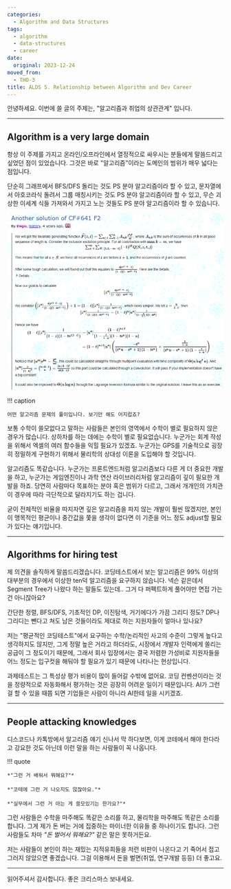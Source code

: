 ```yaml
---
categories:
  - Algorithm and Data Structures
tags:
  - algorithm
  - data-structures
  - career
date:
  original: 2023-12-24
moved_from:
  - THO-3
title: ALDS 5. Relationship between Algorithm and Dev Career
---
```


안녕하세요. 이번에 쓸 글의 주제는, "알고리즘과 취업의 상관관계" 입니다.

<!-- more -->
---

## Algorithm is a very large domain

항상 이 주제를 가지고 온라인/오프라인에서 열정적으로 싸우시는 분들에게 말씀드리고 싶었던 점이 있었습니다. 그것은 바로 "알고리즘"이라는 도메인의 범위가 매우 넓다는 점입니다.

단순히 그래프에서 BFS/DFS 돌리는 것도 PS 분야 알고리즘이라 할 수 있고, 문자열에서 아호코라식 돌려서 그룹 매칭시키는 것도 PS 분야 알고리즘이라 할 수 있고, 무슨 괴상한 이세계 식들 가져와서 가지고 노는 것들도 PS 분야 알고리즘이라 할 수 있습니다.

![img1](/assets/posts/tho/cf/cf_641f2.png)

!!! caption

    어떤 알고리즘 문제의 풀이입니다. 보기만 해도 어지럽죠?

보통 수학이 쓸모없다고 말하는 사람들은 본인의 영역에서 수학이 별로 필요하지 않은 경우가 많습니다. 상하차를 하는 데에는 수학이 별로 필요없습니다. 누군가는 회계 작성을 위해서 엑셀의 여러 함수들을 익힐 필요가 있겠죠. 누군가는 GPS를 기술적으로 굉장히 정밀하게 구현하기 위해서 물리학의 상대성 이론을 도입해야 할 것입니다.

알고리즘도 똑같습니다. 누군가는 프론트엔드처럼 알고리즘보다 다른 게 더 중요한 개발을 하고, 누군가는 게임엔진이나 과학 연산 라이브러리처럼 알고리즘이 깊이 필요한 개발을 하죠. 당연히 사람마다 목표하는 분야 혹은 범위가 다르고, 그래서 개개인의 가치관이 경우에 따라 극단적으로 달라지기도 하는 겁니다.

굳이 전체적인 비율을 따지자면 깊은 알고리즘을 파지 않는 개발이 훨씬 많겠지만, 본인이 맹목적인 평균이나 중간값을 쫓을 생각이 없다면 이 기준을 어느 정도 adjust할 필요가 있다는 얘기입니다.

---

## Algorithms for hiring test

제 의견을 솔직하게 말씀드리겠습니다. 코딩테스트에서 보는 알고리즘은 99% 이상의 대부분의 경우에서 이상한 ten덕 알고리즘을 요구하지 않습니다. 넥슨 같은데서 Segment Tree가 나왔다 하는 말들도 있는데.. 그거 다 퍼펙트하게 풀어야만 면접 가는 건 아니잖아요?

간단한 정렬, BFS/DFS, 기초적인 DP, 이진탐색, 거기에다가 가끔 그리디 정도? DP나 그리디는 뺀다고 쳐도 남은 것들이라도 제대로 하는 지원자들이 얼마나 있나요?

저는 "평균적인 코딩테스트"에서 요구하는 수학/논리적인 사고의 수준이 그렇게 높다고 생각하지도 않지만, 그게 정말 높은 거라고 하더라도, 시장에서 개발자 인력에게 쏠리는 공급이 그 정도이기 때문에, 그래서 회사 입장에서는 결국 저렴한 가성비로 지원자들을 어느 정도는 입구컷을 해둬야 할 필요가 있기 때문에 나타나는 현상입니다.

과제테스트는 그 특성상 평가 비용이 많이 들어갈 수밖에 없어요. 코딩 컨벤션이라는 것을 정량적으로 자동화해서 평가하는 것은 굉장히 어려운 일이기 때문입니다. AI가 그런 걸 할 수 있을 때쯤 되면 기업들은 사람이 아니라 AI한테 일을 시키겠죠.

---

## People attacking knowledges

디스코드나 카톡방에서 알고리즘 얘기 신나서 막 하다보면, 이게 코테에서 해야 한다라고 강요한 것도 아닌데 이런 말을 하는 사람들이 꼭 나옵니다.

!!! quote

    *"그런 거 배워서 뭐해요?"*

    *"코테에 그런 거 나오지도 않잖아요."*

    *"실무에서 그런 거 아는 게 쓸모있기는 한가요?"*

그런 사람들은 수학을 마주해도 똑같은 소리를 하고, 물리학을 마주해도 똑같은 소리를 합니다. 그게 제가 돈 버는 거에 집중하는 마이너한 이유들 중 하나이기도 합니다. 그런 사람들도 차마 *"돈 벌어서 뭐해요?"* 같은 말은 못하거든요.

저는 사람들이 본인이 하는 재밌는 지적유희들을 저런 비판이 나온다고 기 죽어서 접고 그러지 않았으면 좋겠습니다. 그걸 이용해서 돈을 벌면(취업, 연구개발 등등) 더 좋고요.

---

읽어주셔서 감사합니다. 좋은 크리스마스 보내세요.
